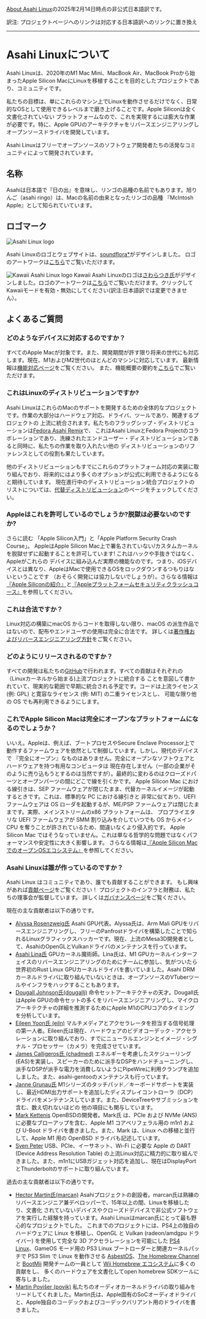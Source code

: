 [About Asahi Linux](https://asahilinux.org/about/)の2025年2月14日時点の非公式日本語訳です。

訳注: プロジェクトページへのリンクは対応する日本語訳へのリンクに置き換え

---
# Asahi Linuxについて
Asahi Linuxは、2020年のM1 Mac Mini、MacBook Air、MacBook Proから始まったApple Silicon MacにLinuxを移植することを目的としたプロジェクトであり、コミュニティです。

私たちの目標は、単にこれらのマシン上でLinuxを動作させるだけでなく、日常的なOSとして使用できるレベルまで磨き上げることです。Apple Siliconは全く文書化されていない
プラットフォームなので、これを実現するには膨大な作業が必要です。特に、Apple GPUのアーキテクチャをリバースエンジニアリングしオープンソースドライバを開発しています。

Asahi Linuxはフリーでオープンソースのソフトウェア開発者たちの活発なコミュニティによって開発されています。

## 名称
Asahiは日本語で『日の出』を意味し、リンゴの品種の名前でもあります。旭りんご（asahi ringo）は、Macの名前の由来となったリンゴの品種
『McIntosh Apple』として知られていています。

## ロゴマーク
![Asahi Linux logo](https://asahilinux.org/img/AsahiLinux_logomark.svg)

Asahi Linuxのロゴとウェブサイトは、[soundflora\*](https://soundflora.tokyo/)がデザインしました。
ロゴのアートワークは[こちら](https://github.com/AsahiLinux/artwork/tree/main/logos)でご覧いただけます。

![Kawaii Asahi Linux logo](https://asahilinux.org/img/AsahiLinux_kawaii_logo.png)
Kawaii Asahi Linuxのロゴは[さわらつき氏](https://x.com/sawaratsuki1004)がデザインしました。ロゴのアートワークは[こちら](https://github.com/SAWARATSUKI/Logos)でご覧いただけます。クリックしてKawaiiモードを有効・無効にしてください(訳注:日本語訳では変更できません）。

## よくあるご質問
### どのようなデバイスに対応するのですか？
すべてのApple Macが対象です。また、開発期間が許す限り将来の世代にも対応します。現在、M1およびM2世代のほとんどのマシンに対応しています。
最新情報は[機能対応ページ](https://github.com/asfdrwe/asahi-linux-translations/wiki/%E6%A9%9F%E8%83%BD%E5%AF%BE%E5%BF%9C)をご覧ください。
また、機能概要の要約を[こちら](https://github.com/asfdrwe/asahi-linux-translations/blob/main/fedora.md#%E6%A9%9F%E5%99%A8%E5%AF%BE%E5%BF%9C)でご覧いただけます。

### これはLinuxのディストリビューションですか?
Asahi LinuxはこれらのMacのサポートを開発するための全体的なプロジェクトです。作業の大部分はハードウェア対応、ドライバ、ツールであり、関連するプロジェクトの
上流に統合されます。私たちのフラッグシップ・ディストリビューションは[Fedora Asahi Remix](https://github.com/asfdrwe/asahi-linux-translations/blob/main/fedora.md)で、
これはAsahi LinuxとFedora Projectのコラボレーションであり、洗練されたエンドユーザー・ディストリビューションであると同時に、私たちの作業を取り入れたい他の
ディストリビューションのリファレンスとしての役割も果たしています。

他のディストリビューションもすでにこれらのプラットフォーム対応の実装に取り組んでおり、将来的にはより多くのオプションが公式に利用できるようになると期待しています。
現在進行中のディストリビューション統合プロジェクトのリストについては、[代替ディストリビューション](https://github.com/asfdrwe/asahi-linux-translations/wiki/SW%3A%E4%BB%A3%E6%9B%BF%E3%83%87%E3%82%A3%E3%82%B9%E3%83%88%E3%83%AA%E3%83%93%E3%83%A5%E3%83%BC%E3%82%B7%E3%83%A7%E3%83%B3)のページをチェックしてください。

### Appleはこれを許可しているのでしょうか?脱獄は必要ないのですか?
さらに読む 「Apple Silicon入門」と「Apple Platform Security Crash Course」。
AppleはApple Silicon Mac上で署名されていない/カスタムカーネルを脱獄せずに起動することを許可しています! これはハックや手抜きではなく、Appleがこれらの
デバイスに組み込んだ実際の機能なのです。つまり、iOSデバイスとは異なり、AppleはMacで使用できるOSをロックダウンするつもりはないということです
（おそらく開発には協力しないでしょうが）。さらなる情報は[『Apple Siliconの紹介』](https://github.com/asfdrwe/asahi-linux-translations/wiki/Apple-Silicon%E3%81%AE%E7%B4%B9%E4%BB%8B)と[『Appleプラットフォームセキュリティクラッシュコース』](https://github.com/asfdrwe/asahi-linux-translations/wiki/Apple%E3%83%97%E3%83%A9%E3%83%83%E3%83%88%E3%83%95%E3%82%A9%E3%83%BC%E3%83%A0%E3%82%BB%E3%82%AD%E3%83%A5%E3%83%AA%E3%83%86%E3%82%A3%E3%82%AF%E3%83%A9%E3%83%83%E3%82%B7%E3%83%A5%E3%82%B3%E3%83%BC%E3%82%B9)を参照してください。

### これは合法ですか？
Linux対応の構築にmacOS からコードを取得しない限り、macOS の派生作品ではないので、配布やエンドユーザの使用は完全に合法です。
詳しくは[著作権およびリバースエンジニアリング方針](https://github.com/asfdrwe/asahi-linux-translations/blob/main/copyright.md)をご覧ください。

### どのようにリリースされるのですか？
すべての開発は私たちの[GitHub](https://github.com/AsahiLinux)で行われます。すべての貢献はそれぞれの（Linuxカーネルから始まる)上流プロジェクトに統合する
ことを意図して書かれていて、現実的な範囲で早期に統合される予定です。コードは上流ライセンス (例: GPL) と寛容なライセンス (例: MIT) の二重ライセンスとし、
可能な限り他の OS でも再利用できるようにします。

### これでApple Silicon Macは完全にオープンなプラットフォームになるのでしょうか？
いいえ。Appleは、例えば、ブートプロセスやSecure Enclave Processor上で動作するファームウェアを依然として制御しています。しかし、現代のデバイスで
『完全にオープン』なものはありません。完全にオープンなソフトウェアとハードウェアを持つ有用なコンピュータは
現在存在しません（一部の企業がそのように売り込もうとするのは当然ですが）。最終的に変わるのはクローズドパーツとオープンパーツの間にどこで線を引くかです。
Apple Silicon Mac における線引きは、SEP ファームウェアが閉じたまま、代替カーネルイメージが起動するときです。これは、標準的な PC における線引きと
非常に似ており、UEFI ファームウェアは OS ローダを起動するが、ME/PSP ファームウェアは閉じたままです。実際、メインストリームのx86 プラットフォームは、
プロプライエタリな UEFI ファームウェアが SMM 割り込みを介していつでも OS からメイン CPU を奪うことが許されているため、間違いなくより侵入的です。
Apple Silicon Mac ではそうなっていません。これは単なる哲学的な問題ではなくパフォーマンスや安定性に大きく影響します。
さらなる情報は[『Apple Silicon MacでのオープンOSエコシステム』](https://github.com/asfdrwe/asahi-linux-translations/wiki/Apple-Silicon-Mac%E3%81%A7%E3%81%AE%E3%82%AA%E3%83%BC%E3%83%97%E3%83%B3OS%E3%82%A8%E3%82%B3%E3%82%B7%E3%82%B9%E3%83%86%E3%83%A0)を参照してください。

### Asahi Linuxは誰が作っているのですか？
Asahi Linux はコミュニティであり、誰でも貢献することができます。
もし興味があれば[貢献ページ](https://github.com/asfdrwe/asahi-linux-translations/blob/main/contribute.md)をご覧ください！
プロジェクトのインフラと財務は、私たちの理事会が監督しています。
詳しくは[ガバナンスページ](https://github.com/asfdrwe/asahi-linux-translations/blob/main/governance.md)をご覧ください。

現在の主な貢献者は以下の通りです。
- [Alyssa Rosenzweig氏](https://rosenzweig.io/) Asahi GPU代表。Alyssa氏は、Arm Mali GPUをリバースエンジニアリングし、フリーのPanfrostドライバを構築したことで知られるLinuxグラフィックスハッカーです。現在、上流のMesa3D開発者として、AsahiのOpenGLとVulkanドライバのメンテナンスを行っています。
- [Asahi Lina氏](https://github.com/asahilina) GPUカーネル魔術師。Lina氏は、M1 GPUカーネルインターフェイスのリバースエンジニアリングのためにチームに参加し、気がついたら世界初のRust Linux GPUカーネルドライバを書いていました。Asahi DRMカーネルドライバに取り組んでいないときは、オープンソースのVTuberツールやインフラをハックすることもあります。
- [Dougall Johnson氏(dougallj)](https://github.com/dougallj) 命令セットアーキテクチャの天才。Dougall氏はApple GPUの命令セットの多くをリバースエンジニアリングし、マイクロアーキテクチャの詳細を推測するためにApple M1のCPUコアのタイミングを分析しています。
- [Eileen Yoon氏 (eiln)](https://github.com/eiln) マルチメディアとアクセラレータを担当する信号処理の第一人者。Eileen氏は現在、ハードウェアのビデオコーデック・アクセラレーションに取り組んでおり、すでにニューラルエンジンとイメージ・シグナル・プロセッサー（カメラ）を完成させています。
- [James Calligeros氏 (chadmed)](https://github.com/chadmed) エネルギーを考慮したスケジューリング(EAS)を実装し、スピーカーのために派手なDSPをハンドチューニングし、派手なDSPが派手な電力を消費しないようにPipeWireに利用クランプを追加しました。また、asahi-gentooのメンテナンスも行っています。
- [Janne Grunau氏](https://github.com/jannau)  M1シリーズのタッチパッド／キーボードサポートを実装し、最近HDMI出力サポートを追加したディスプレイコントローラ（DCP）ドライバをメンテナンスしています。また、DeviceTreeやサブミッションを含む、数え切れないほどの 他の項目にも関与しています。
- [Mark Kettenis](https://github.com/kettenis) OpenBSDの開発者。Mark氏 は、PCIe および NVMe (ANS) に必要なブローアップを含む、Apple M1 コアペリフェラル用の m1n1 および U-Boot ドライバを書きました。また、Mark は、Linux への移植と並行して、Apple M1 用の OpenBSD ドライバも記述しています。
- [Sven Peter](https://github.com/svenpeter42) USB、PCIe、イーサネット、Wi-Fi に必要な Apple の DART (Device Address Resolution Table) の上流Linux対応に精力的に取り組んできました。また、m1n1にUSBガジェット対応を追加し、現在はDisplayPortとThunderboltのサポートに取り組んでいます。

過去の主な貢献者は以下の通りです。

- [Hector Martin氏(marcan)](https://github.com/marcan) Asahiプロジェクトの創設者。marcan氏は熟練のリバースエンジニア兼デベロッパーで、15年以上の間、Linuxを移植したり、文書化
されていないデバイスやクローズドデバイスで非公式ソフトウェアを実行した経験を持っています。Asahi Linuxはmarcan氏にとって最も野心的なプロジェクトでした。
これまでのプロジェクトには、PS4上の独自のハードウェアに Linux を移植し、OpenGL と Vulkan (radeon/amdgpu ドライバー) を使用して完全な 3D アクセラレーションを可能にした 
[PS4 Linux](https://github.com/fail0verflow/ps4-linux)、GameOS モード用の PS3 Linux ブートローダーと関連カーネルパッチで PS3 Slim で Linux を動作させる 
[AsbestOS](https://github.com/marcan/asbestos)、[The Homebrew Channel](https://wiibrew.org/wiki/Homebrew_Channel) と 
[BootMii](https://wiibrew.org/wiki/BootMii) 開発チームの一員として [Wii Homebrew エコシステム](https://wiibrew.org/)に多くの貢献をし、
多くのハードウェアを文書化してopen homebrew SDKツールに寄与しました。
- [Martin Povišer (povik)](https://github.com/povik/) 私たちのオーディオカーネルドライバの取り組みをリードしてくれました。Martin氏は、Apple固有のSoCオーディオドライバと、Apple独自のコーデックおよびコーデックバリアント用のドライバを書きました。
